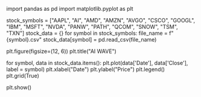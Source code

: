 import pandas as pd
import matplotlib.pyplot as plt

stock_symbols = ["AAPL", "AI", "AMD", "AMZN", "AVGO", "CSCO", "GOOGL", "IBM", "MSFT", "NVDA", "PANW", "PATH", "QCOM", "SNOW", "TSM", "TXN"]
stock_data = {}
for symbol in stock_symbols:
    file_name = f"{symbol}.csv"
    stock_data[symbol] = pd.read_csv(file_name)

plt.figure(figsize=(12, 6))
plt.title("AI WAVE")

for symbol, data in stock_data.items():
    plt.plot(data['Date'], data['Close'], label = symbol)
    plt.xlabel("Date")
    plt.ylabel("Price")
    plt.legend()
    plt.grid(True)


plt.show()
